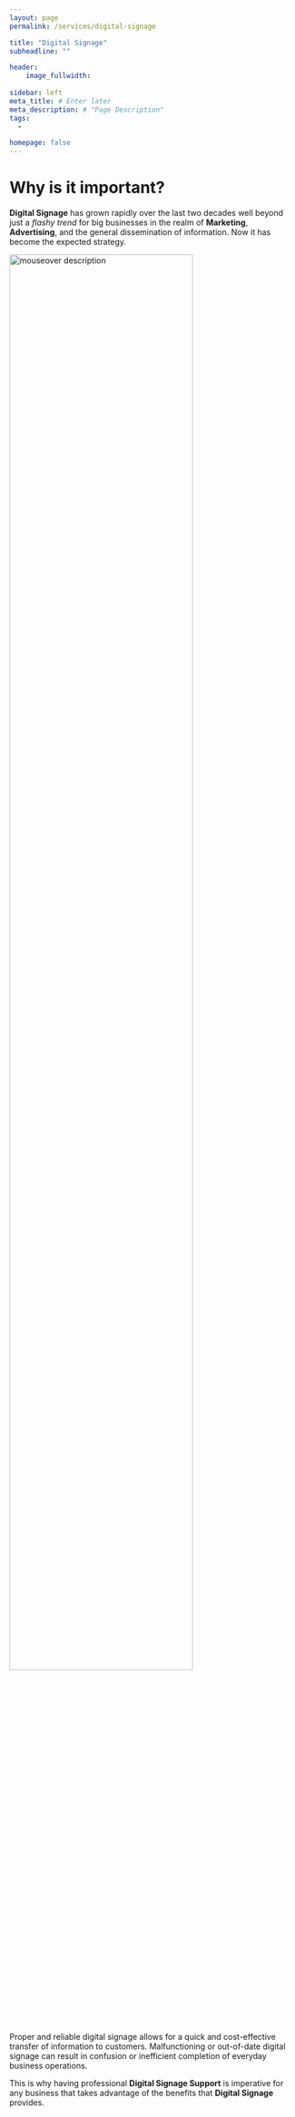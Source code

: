 ```yaml
---
layout: page
permalink: /services/digital-signage

title: "Digital Signage"
subheadline: ""

header:
    image_fullwidth: 
	
sidebar: left
meta_title: # Enter later
meta_description: # "Page Description"
tags:
  - 

homepage: false
---
```


# Why is it important?

__Digital Signage__ has grown rapidly over the last two decades well beyond just a *flashy trend* for big businesses in the realm of __Marketing__, __Advertising__, and the general dissemination of information. Now it has become the expected strategy.

<img id="digital-signage-001"
     src="../images/digital-signage-001.jpeg"
     alt="mouseover description"
     width="80%" height="auto"
     style="position: /*left|center|right*/"
     />

Proper and reliable digital signage allows for a quick and cost-effective transfer of information to customers. Malfunctioning or out-of-date digital signage can result in confusion or inefficient completion of everyday business operations.

This is why having professional __Digital Signage Support__ is imperative for any business that takes advantage of the benefits that **Digital Signage** provides.





<!-- 

AI TEXT:
Digital menu boards have become increasingly popular in the food service industry in recent years, as they offer a number of benefits over traditional printed menus. They are more flexible, allowing for easy updates and changes to menu items and prices, and they can also be used to display promotional content, such as daily specials or upcoming events. Additionally, digital menu boards can be used to gather data on customer preferences, which can help businesses make more informed decisions about their menu offerings.

One of the key benefits of digital menu boards is their flexibility. With traditional printed menus, making changes to menu items or prices can be a time-consuming and costly process. Digital menu boards, on the other hand, can be easily updated and changes can be made in real-time. This allows businesses to quickly respond to changes in customer preferences or market conditions, such as an increase in the cost of ingredients.

In addition to being more flexible, digital menu boards can also be used to display promotional content. This can include daily specials, upcoming events, or even weather information. This can be a powerful tool for businesses to drive sales and increase customer engagement. For example, a restaurant could feature a daily special on the menu board to encourage customers to try something new or a bar could display upcoming events to encourage customers to return.

Another advantage of digital menu boards is their ability to gather data on customer preferences. This can be done through the use of customer tracking software, which can be integrated into the menu board system. This data can be used to inform menu design, marketing strategies, and other business decisions. For example, if a restaurant sees that a particular menu item is particularly popular, they may choose to feature it more prominently on the menu or offer it as a special more often.

Despite these benefits, implementing digital menu boards can be a significant investment for businesses, and it's important to ensure that they are properly supported. This can include a range of services, such as installation and setup, technical support, and software updates.

One of the first steps in ensuring digital menu board support is the installation and setup process. This can include things like configuring the hardware and software, connecting the menu board to the network, and training staff on how to use the system. A good support team will work closely with the business to ensure that the installation and setup process goes smoothly and that the menu board is up and running as quickly as possible.

Once the menu board is up and running, ongoing technical support is important to ensure that the system remains operational. This can include troubleshooting any issues that arise, providing software updates, and addressing any other technical concerns. A good support team will have a dedicated help desk or customer service team that is available to assist with any issues that may arise.

Finally, software updates are an important aspect of digital menu board support. These updates can include new features, bug fixes, and security patches. A good support team will ensure that the menu board system is always up-to-date and that any new features or improvements are communicated to the business.

In conclusion, digital menu boards can provide significant benefits for businesses in the food service industry. However, implementing and maintaining these systems can be a significant investment. Proper support, including installation and setup, technical support, and software updates, is essential to ensure that the digital menu board system is up and running smoothly, and that the business is getting the most out of their investment.







/-->
